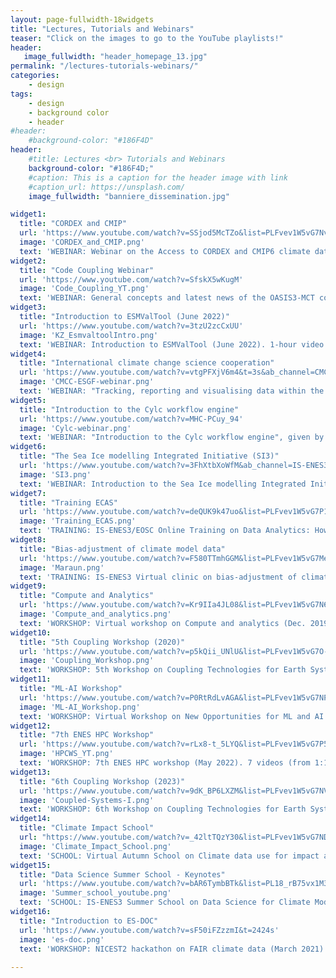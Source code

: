```yaml
---
layout: page-fullwidth-18widgets
title: "Lectures, Tutorials and Webinars"
teaser: "Click on the images to go to the YouTube playlists!"
header:
   image_fullwidth: "header_homepage_13.jpg"
permalink: "/lectures-tutorials-webinars/"
categories:
    - design
tags:
    - design
    - background color
    - header
#header:
    #background-color: "#186F4D"
header:
    #title: Lectures <br> Tutorials and Webinars
    background-color: "#186F4D;"
    #caption: This is a caption for the header image with link
    #caption_url: https://unsplash.com/
    image_fullwidth: "banniere_dissemination.jpg"

widget1:
  title: "CORDEX and CMIP"
  url: 'https://www.youtube.com/watch?v=SSjod5McTZo&list=PLFvev1W5vG7Nv-wzntcCp46XbqJKWaqRB'
  image: 'CORDEX_and_CMIP.png'
  text: 'WEBINAR: Webinar on the Access to CORDEX and CMIP6 climate data (June 2020). 4 talks (from 10 to 40 min).'
widget2:
  title: "Code Coupling Webinar"
  url: 'https://www.youtube.com/watch?v=SfskX5wKugM'
  image: 'Code_Coupling_YT.png'
  text: 'WEBINAR: General concepts and latest news of the OASIS3-MCT coupler (May 2022). 1-hour video.'
widget3:
  title: "Introduction to ESMValTool (June 2022)"
  url: 'https://www.youtube.com/watch?v=3tzU2zcCxUU'
  image: 'KZ_EsmvaltoolIntro.png'
  text: 'WEBINAR: Introduction to ESMValTool (June 2022). 1-hour video.'
widget4:
  title: "International climate change science cooperation"
  url: 'https://www.youtube.com/watch?v=vtgPFXjV6m4&t=3s&ab_channel=CMCCChannel'
  image: 'CMCC-ESGF-webinar.png'
  text: 'WEBINAR: "Tracking, reporting and visualising data within the Earth System Grid Federation", given by CMCC (November 2022). 1-hour video.'
widget5:
  title: "Introduction to the Cylc workflow engine"
  url: 'https://www.youtube.com/watch?v=MHC-PCuy_94'
  image: 'Cylc-webinar.png'
  text: 'WEBINAR: "Introduction to the Cylc workflow engine", given by the Met Office (March 2023). 30-min video.'  
widget6:
  title: "The Sea Ice modelling Integrated Initiative (SI3)"
  url: 'https://www.youtube.com/watch?v=3FhXtbXoWfM&ab_channel=IS-ENES3H2020'
  image: 'SI3.png'
  text: 'WEBINAR: Introduction to the Sea Ice modelling Integrated Initiative (SI3) (May 2023). 40-min video.'
widget7:
  title: "Training ECAS"
  url: 'https://www.youtube.com/watch?v=deQUK9k47uo&list=PLFvev1W5vG7P1VGITP3ys1GpXnhL--jIc'
  image: 'Training_ECAS.png'
  text: 'TRAINING: IS-ENES3/EOSC Online Training on Data Analytics: How to skip high-volume data transfer and access free computing resources for your CMIP analyses (March 2021). 6 talks (from 15 min to 1h).'
widget8:
  title: "Bias-adjustment of climate model data"
  url: 'https://www.youtube.com/watch?v=F580TTmhGGM&list=PLFvev1W5vG7Mer99UeH_bXQfsA40CdwGR'
  image: 'Maraun.png'
  text: 'TRAINING: IS-ENES3 Virtual clinic on bias-adjustment of climate model data (October 2021). 3 talks of 1h.'  
widget9:
  title: "Compute and Analytics"
  url: 'https://www.youtube.com/watch?v=Kr9IIa4JL08&list=PLFvev1W5vG7N69d4mD0Aa6FgNiuisQDcl'
  image: 'Compute_and_analytics.png'
  text: 'WORKSHOP: Virtual workshop on Compute and analytics (Dec. 2019). 11 talks (from 15 to 40 min).'
widget10:
  title: "5th Coupling Workshop (2020)"
  url: 'https://www.youtube.com/watch?v=p5kQii_UNlU&list=PLFvev1W5vG7O-h0H1AYrXHtkPQ3zAOZjt'
  image: 'Coupling_Workshop.png'
  text: 'WORKSHOP: 5th Workshop on Coupling Technologies for Earth System Models (Sept 2020). 35 talks of 15 min.'
widget11:
  title: "ML-AI Workshop"
  url: 'https://www.youtube.com/watch?v=P0RtRdLvAGA&list=PLFvev1W5vG7NP2xSRRorQabHWKKwJqw54'
  image: 'ML-AI_Workshop.png'
  text: 'WORKSHOP: Virtual Workshop on New Opportunities for ML and AI in Weather and Climate Modelling (March 2021). 20 talks (from 16 to 30 min).'
widget12:
  title: "7th ENES HPC Workshop"
  url: 'https://www.youtube.com/watch?v=rLx8-t_5LYQ&list=PLFvev1W5vG7P56bYBrfQTaSYEPeijjolJ'
  image: 'HPCWS_YT.png'
  text: 'WORKSHOP: 7th ENES HPC workshop (May 2022). 7 videos (from 1:15 to 4 hours).'
widget13:
  title: "6th Coupling Workshop (2023)"
  url: 'https://www.youtube.com/watch?v=9dK_BP6LXZM&list=PLFvev1W5vG7NVX4AMbERCgMfEe--wTUMN&ab_channel=IS-ENES3H2020'
  image: 'Coupled-Systems-I.png'
  text: 'WORKSHOP: 6th Workshop on Coupling Technologies for Earth System Models, Toulouse, (January 2023). 5 videos (from 1:15 to 2:20).'
widget14:
  title: "Climate Impact School"
  url: "https://www.youtube.com/watch?v=_42ltTQzY30&list=PLFvev1W5vG7NDEZhxObXDd1Bc5rnBpYrk"
  image: 'Climate_Impact_School.png'
  text: 'SCHOOL: Virtual Autumn School on Climate data use for impact assessments (Nov-Dec 2020). 11 talks (from 30 min to 1 hour).'
widget15:
  title: "Data Science Summer School - Keynotes"
  url: 'https://www.youtube.com/watch?v=bAR6TymbBTk&list=PL18_rB75vx1M3TMTnR8dkfLHYAa7447pF&index=1'
  image: 'Summer_school_youtube.png'
  text: 'SCHOOL: IS-ENES3 Summer School on Data Science for Climate Modelling (Sept. 2022, Athens) - Keynotes. 4 talks (from 0:45 to 1:30)'
widget16:
  title: "Introduction to ES-DOC"
  url: 'https://www.youtube.com/watch?v=sF50iFZzzmI&t=2424s'
  image: 'es-doc.png'
  text: 'WORKSHOP: NICEST2 hackathon on FAIR climate data (March 2021). 1-hour video'
  
---
```


